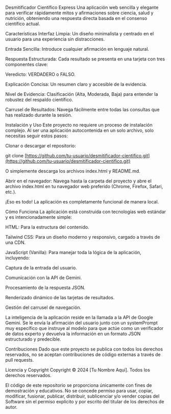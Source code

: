 Desmitificador Científico Express
Una aplicación web sencilla y elegante para verificar rápidamente mitos y afirmaciones sobre ciencia, salud y nutrición, obteniendo una respuesta directa basada en el consenso científico actual.

Características
Interfaz Limpia: Un diseño minimalista y centrado en el usuario para una experiencia sin distracciones.

Entrada Sencilla: Introduce cualquier afirmación en lenguaje natural.

Respuesta Estructurada: Cada resultado se presenta en una tarjeta con tres componentes clave:

Veredicto: VERDADERO o FALSO.

Explicación Concisa: Un resumen claro y accesible de la evidencia.

Nivel de Evidencia: Clasificación (Alta, Moderada, Baja) para entender la robustez del respaldo científico.

Carrusel de Resultados: Navega fácilmente entre todas las consultas que has realizado durante la sesión.

Instalación y Uso
Este proyecto no requiere un proceso de instalación complejo. Al ser una aplicación autocontenida en un solo archivo, solo necesitas seguir estos pasos:

Clonar o descargar el repositorio:

git clone [https://github.com/tu-usuario/desmitificador-cientifico.git](https://github.com/tu-usuario/desmitificador-cientifico.git)

O simplemente descarga los archivos index.html y README.md.

Abrir en el navegador:
Navega hasta la carpeta del proyecto y abre el archivo index.html en tu navegador web preferido (Chrome, Firefox, Safari, etc.).

¡Eso es todo! La aplicación es completamente funcional de manera local.

Cómo Funciona
La aplicación está construida con tecnologías web estándar y es intencionadamente simple:

HTML: Para la estructura del contenido.

Tailwind CSS: Para un diseño moderno y responsivo, cargado a través de una CDN.

JavaScript (Vanilla): Para manejar toda la lógica de la aplicación, incluyendo:

Captura de la entrada del usuario.

Comunicación con la API de Gemini.

Procesamiento de la respuesta JSON.

Renderizado dinámico de las tarjetas de resultados.

Gestión del carrusel de navegación.

La inteligencia de la aplicación reside en la llamada a la API de Google Gemini. Se le envía la afirmación del usuario junto con un systemPrompt muy específico que instruye al modelo para que actúe como un verificador de datos experto y devuelva la información en un formato JSON estructurado y predecible.

Contribuciones
Dado que este proyecto se publica con todos los derechos reservados, no se aceptan contribuciones de código externas a través de pull requests.

Licencia y Copyright
Copyright © 2024 [Tu Nombre Aquí]. Todos los derechos reservados.

El código de este repositorio se proporciona únicamente con fines de demostración y educativos. No se concede permiso para usar, copiar, modificar, fusionar, publicar, distribuir, sublicenciar y/o vender copias del Software sin el permiso explícito y por escrito del titular de los derechos de autor.